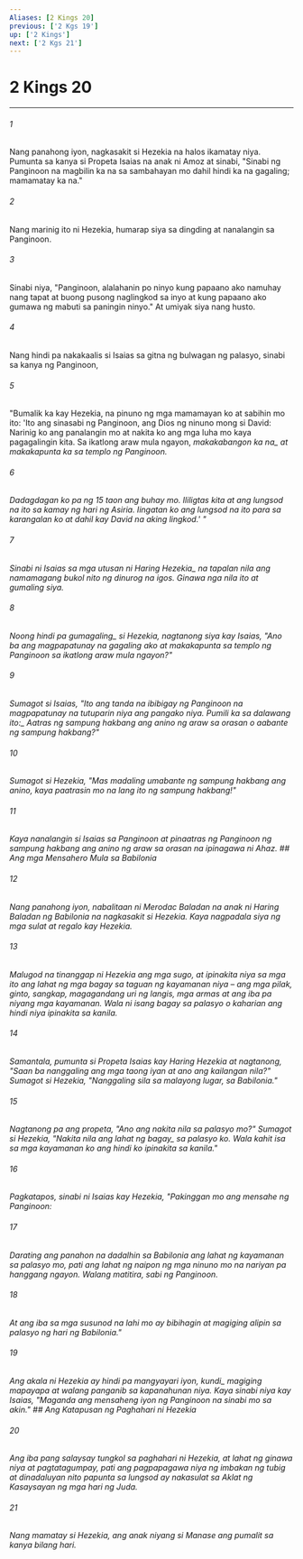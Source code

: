 ```yaml
---
Aliases: [2 Kings 20]
previous: ['2 Kgs 19']
up: ['2 Kings']
next: ['2 Kgs 21']
---
```

# 2 Kings 20

***






















###### 1 










Nang panahong iyon, nagkasakit si Hezekia na halos ikamatay niya. Pumunta sa kanya si Propeta Isaias na anak ni Amoz at sinabi, "Sinabi ng Panginoon na magbilin ka na sa sambahayan mo dahil hindi ka na gagaling; mamamatay ka na." 





















###### 2 










Nang marinig ito ni Hezekia, humarap siya sa dingding at nanalangin sa Panginoon. 





















###### 3 










Sinabi niya, "Panginoon, alalahanin po ninyo kung papaano ako namuhay nang tapat at buong pusong naglingkod sa inyo at kung papaano ako gumawa ng mabuti sa paningin ninyo." At umiyak siya nang husto. 





















###### 4 










Nang hindi pa nakakaalis si Isaias sa gitna ng bulwagan ng palasyo, sinabi sa kanya ng Panginoon, 





















###### 5 










"Bumalik ka kay Hezekia, na pinuno ng mga mamamayan ko at sabihin mo ito: 'Ito ang sinasabi ng Panginoon, ang Dios ng ninuno mong si David: Narinig ko ang panalangin mo at nakita ko ang mga luha mo kaya pagagalingin kita. Sa ikatlong araw mula ngayon, <i class="trans-change">makakabangon ka na_ at makakapunta ka sa templo ng Panginoon. 





















###### 6 










Dadagdagan ko pa ng 15 taon ang buhay mo. Ililigtas kita at ang lungsod na ito sa kamay ng hari ng Asiria. Iingatan ko ang lungsod na ito para sa karangalan ko at dahil kay David na aking lingkod.' " 





















###### 7 










Sinabi ni Isaias <i class="trans-change">sa mga utusan ni Haring Hezekia_ na tapalan nila ang namamagang bukol nito ng dinurog na igos. Ginawa nga nila ito at gumaling siya. 





















###### 8 










<i class="trans-change">Noong hindi pa gumagaling_ si Hezekia, nagtanong siya kay Isaias, "Ano ba ang magpapatunay na gagaling ako at makakapunta sa templo ng Panginoon sa ikatlong araw mula ngayon?" 





















###### 9 










Sumagot si Isaias, "Ito ang tanda na ibibigay ng Panginoon na magpapatunay na tutuparin niya ang pangako niya. <i class="trans-change">Pumili ka sa dalawang ito:_ Aatras ng sampung hakbang ang anino ng araw sa orasan o aabante ng sampung hakbang?" 





















###### 10 










Sumagot si Hezekia, "Mas madaling umabante ng sampung hakbang ang anino, kaya paatrasin mo na lang ito ng sampung hakbang!" 





















###### 11 










Kaya nanalangin si Isaias sa Panginoon at pinaatras ng Panginoon ng sampung hakbang ang anino ng araw sa orasan na ipinagawa ni Ahaz. ## Ang mga Mensahero Mula sa Babilonia 





















###### 12 










Nang panahong iyon, nabalitaan ni Merodac Baladan na anak ni Haring Baladan ng Babilonia na nagkasakit si Hezekia. Kaya nagpadala siya ng mga sulat at regalo kay Hezekia. 





















###### 13 










Malugod na tinanggap ni Hezekia ang mga sugo, at ipinakita niya sa mga ito ang lahat ng mga bagay sa taguan ng kayamanan niya – ang mga pilak, ginto, sangkap, magagandang uri ng langis, mga armas at ang iba pa niyang mga kayamanan. Wala ni isang bagay sa palasyo o kaharian ang hindi niya ipinakita sa kanila. 





















###### 14 










Samantala, pumunta si Propeta Isaias kay Haring Hezekia at nagtanong, "Saan ba nanggaling ang mga taong iyan at ano ang kailangan nila?" Sumagot si Hezekia, "Nanggaling sila sa malayong lugar, sa Babilonia." 





















###### 15 










Nagtanong pa ang propeta, "Ano ang nakita nila sa palasyo mo?" Sumagot si Hezekia, "Nakita nila ang lahat <i class="trans-change">ng bagay_ sa palasyo ko. Wala kahit isa sa mga kayamanan ko ang hindi ko ipinakita sa kanila." 





















###### 16 










Pagkatapos, sinabi ni Isaias kay Hezekia, "Pakinggan mo ang mensahe ng Panginoon: 





















###### 17 










Darating ang panahon na dadalhin sa Babilonia ang lahat ng kayamanan sa palasyo mo, pati ang lahat ng naipon ng mga ninuno mo na nariyan pa hanggang ngayon. Walang matitira, sabi ng Panginoon. 





















###### 18 










At ang iba sa mga susunod na lahi mo ay bibihagin at magiging alipin sa palasyo ng hari ng Babilonia." 





















###### 19 










Ang akala ni Hezekia ay <i class="trans-change">hindi pa mangyayari iyon, kundi_ magiging mapayapa at walang panganib sa kapanahunan niya. Kaya sinabi niya kay Isaias, "Maganda ang mensaheng iyon ng Panginoon na sinabi mo sa akin." ## Ang Katapusan ng Paghahari ni Hezekia 





















###### 20 










Ang iba pang salaysay tungkol sa paghahari ni Hezekia, at lahat ng ginawa niya at pagtatagumpay, pati ang pagpapagawa niya ng imbakan ng tubig at dinadaluyan nito papunta sa lungsod ay nakasulat sa Aklat ng Kasaysayan ng mga hari ng Juda. 





















###### 21 










Nang mamatay si Hezekia, ang anak niyang si Manase ang pumalit sa kanya bilang hari.
